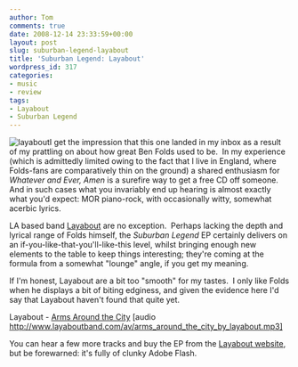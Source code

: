 ```yaml
---
author: Tom
comments: true
date: 2008-12-14 23:33:59+00:00
layout: post
slug: suburban-legend-layabout
title: 'Suburban Legend: Layabout'
wordpress_id: 317
categories:
- music
- review
tags:
- Layabout
- Suburban Legend
---
```


![layabout](http://eatenbymonsters.files.wordpress.com/2008/12/layabout.jpg?w=228)I get the impression that this one landed in my inbox as a result of my prattling on about how great Ben Folds used to be.  In my experience (which is admittedly limited owing to the fact that I live in England, where Folds-fans are comparatively thin on the ground) a shared enthusiasm for _Whatever and Ever, Amen_ is a surefire way to get a free CD off someone.  And in such cases what you invariably end up hearing is almost exactly what you'd expect: MOR piano-rock, with occasionally witty, somewhat acerbic lyrics.

LA based band [Layabout](http://www.myspace.com/layabout) are no exception.  Perhaps lacking the depth and lyrical range of Folds himself, the _Suburban Legend_ EP certainly delivers on an if-you-like-that-you'll-like-this level, whilst bringing enough new elements to the table to keep things interesting; they're coming at the formula from a somewhat "lounge" angle, if you get my meaning.

If I'm honest, Layabout are a bit too "smooth" for my tastes.  I only like Folds when he displays a bit of biting edginess, and given the evidence here I'd say that Layabout haven't found that quite yet.

Layabout - [Arms Around the City](http://www.layaboutband.com/av/arms_around_the_city_by_layabout.mp3) [audio http://www.layaboutband.com/av/arms_around_the_city_by_layabout.mp3]

You can hear a few more tracks and buy the EP from the [Layabout website](http://www.layaboutband.com/), but be forewarned: it's fully of clunky Adobe Flash.
